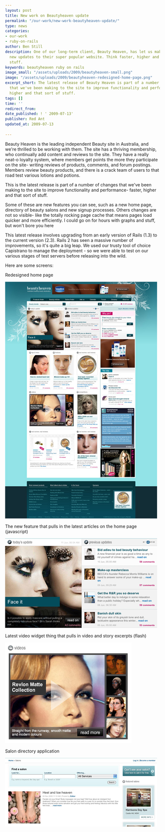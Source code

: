 ```yaml
---
layout: post
title: New work on Beautyheaven update
permalink: "/our-work/new-work-beautyheaven-update/"
type: news
categories:
- our-work
- ruby-on-rails
author: Ben Still
description: One of our long-term client, Beauty Heaven, has let us make some snazzy
  new updates to their super popular website. Think faster, higher and that sort of
  stuff.
keywords: beautyheaven ruby on rails
image_small: "/assets/uploads/2009/beautyheaven-small.png"
image: "/assets/uploads/2009/beautyheaven-redesigned-home-page.png"
excerpt_short: The latest release of Beauty Heaven is part of a number of changes
  that we've been making to the site to improve functionality and performance - faster,
  higher and that sort of stuff.
tags: []
time: ''
redirect_from:
date_published: ! ' 2009-07-13'
publisher: Red Ant
updated_at: 2009-07-13

---
```

Beauty Heaven is the leading independent Beauty site in Australia, and we're thrilled to be working with them. The site has a thriving membership, who continually add content and reviews to the site. They have a really neat-o loyalty system, where members get points the more they participate on the site- writing reviews of products, comments, and forum postings. Members review beauty products, and there is a crack team of users to that road test various lotions and potions.

This is the latest release is part of a number of changes that we've been making to the site to improve functionality and performance- faster, higher and that sort of stuff.

Some of these are new features you can see, such as a new home page, directory of beauty salons and new signup processes. Others changes are not so visible- like the totally rocking page cache that means pages load quicker and more efficiently. I could go on for hours with graphs and stuff, but won't bore you here

This latest release involves upgrading from an early version of Rails (1.3) to the current version (2.3). Rails 2 has seen a massive number of improvements, so it's quite a big leap. We used our trusty tool of choice Capistrano to manage the deployment - so we were able to test on our various stages of test servers before releasing into the wild.

Here are some screens:

Redesigned home page

![Redesigned home page](/assets/uploads/2009/beautyheaven-redesigned-home-page.jpg)

The new feature that pulls in the latest articles on the home page (javascript)

![Home page feed](/assets/uploads/2009/beautyheaven-home-page-feed.jpg)

Latest video widget thing that pulls in video and story excerpts (flash)

![Video preview widget](/assets/uploads/2009/beautyheaven-video-preview-widget.jpg)

Salon directory application

![Salon directory](/assets/uploads/2009/beautyheaven-salon-directory.jpg)
